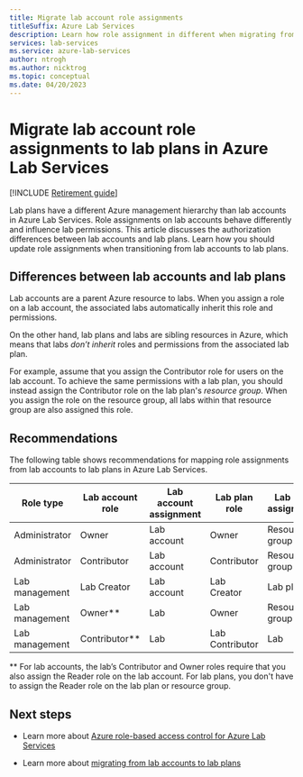 ```yaml
---
title: Migrate lab account role assignments
titleSuffix: Azure Lab Services
description: Learn how role assignment in different when migrating from lab accounts to lab plans in Azure Lab Services.
services: lab-services
ms.service: azure-lab-services
author: ntrogh
ms.author: nicktrog
ms.topic: conceptual
ms.date: 04/20/2023
---
```


# Migrate lab account role assignments to lab plans in Azure Lab Services

[!INCLUDE [Retirement guide](./includes/retirement-banner.md)]

Lab plans have a different Azure management hierarchy than lab accounts in Azure Lab Services. Role assignments on lab accounts behave differently and influence lab permissions. This article discusses the authorization differences between lab accounts and lab plans. Learn how you should update role assignments when transitioning from lab accounts to lab plans.

## Differences between lab accounts and lab plans

Lab accounts are a parent Azure resource to labs. When you assign a role on a lab account, the associated labs automatically inherit this role and permissions. 

On the other hand, lab plans and labs are sibling resources in Azure, which means that labs *don’t inherit* roles and permissions from the associated lab plan.

For example, assume that you assign the Contributor role for users on the lab account. To achieve the same permissions with a lab plan, you should instead assign the Contributor role on the lab plan's *resource group*. When you assign the role on the resource group, all labs within that resource group are also assigned this role.

## Recommendations

The following table shows recommendations for mapping role assignments from lab accounts to lab plans in Azure Lab Services.

| Role type | Lab account role | Lab account assignment | Lab plan role | Lab plan assignment |
| --------- | ---------------- | ---------------------- | ------------- | ------------------- |
| Administrator | Owner | Lab account | Owner | Resource group |
| Administrator | Contributor | Lab account | Contributor | Resource group |
| Lab management | Lab Creator | Lab account | Lab Creator | Lab plan |
| Lab management | Owner** | Lab | Owner | Resource group or lab |
| Lab management | Contributor** | Lab | Lab Contributor | Lab |

** For lab accounts, the lab’s Contributor and Owner roles require that you also assign the Reader role on the lab account. For lab plans, you don't have to assign the Reader role on the lab plan or resource group.

## Next steps

- Learn more about [Azure role-based access control for Azure Lab Services](./concept-lab-services-role-based-access-control.md)

- Learn more about [migrating from lab accounts to lab plans](./how-to-migrate-lab-acounts-to-lab-plans.md)
